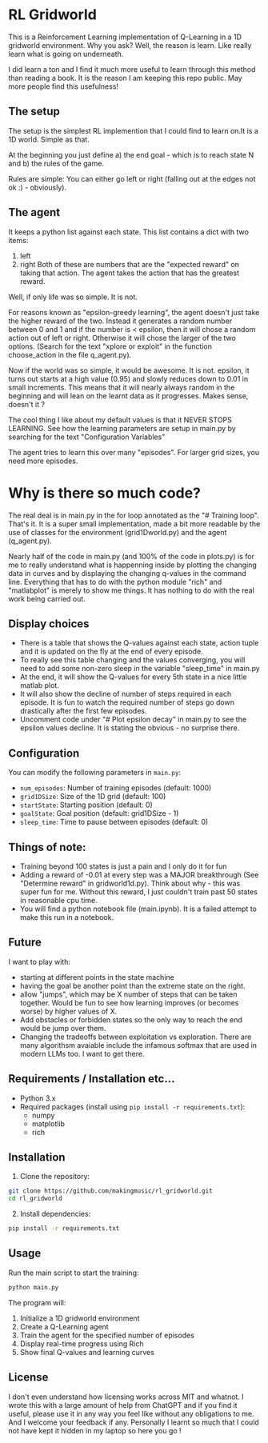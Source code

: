# RL Gridworld

This is a Reinforcement Learning implementation of Q-Learning in a 1D gridworld environment. Why you ask? Well, the reason is learn. Like really learn what is going on underneath.

I did learn a ton and I find it much more useful to learn through this method than reading a book. It is the reason I am keeping this repo public. May more people find this usefulness!

## The setup

The setup is the simplest RL implemention that I could find to learn on.It is a 1D world. Simple as that.

At the beginning you just define a) the end goal - which is to reach state N and b) the rules of the game.

Rules are simple: You can either go left or right (falling out at the edges not ok :) - obviously).

## The agent

It keeps a python list against each state. This list contains a dict with two items:

1. left
2. right
   Both of these are numbers that are the "expected reward" on taking that action. The agent takes the action that has the greatest reward.

Well, if only life was so simple. It is not.

For reasons known as "epsilon-greedy learning", the agent doesn't just take the higher reward of the two. Instead it generates a random number between 0 and 1 and if the number is < epsilon, then it will chose a random action out of left or right. Otherwise it will chose the larger of the two options. (Search for the text "xplore or exploit" in the function choose_action in the file q_agent.py).

Now if the world was so simple, it would be awesome. It is not. epsilon, it turns out starts at a high value (0.95) and slowly reduces down to 0.01 in small increments. This means that it will nearly always random in the beginning and will lean on the learnt data as it progresses. Makes sense, doesn't it ?

The cool thing I like about my default values is that it NEVER STOPS LEARNING. See how the learning parameters are setup in main.py by searching for the text "Configuration Variables"

The agent tries to learn this over many "episodes". For larger grid sizes, you need more episodes.

# Why is there so much code?

The real deal is in main.py in the for loop annotated as the "# Training loop". That's it. It is a super small implementation, made a bit more readable by the use of classes for the environment (grid1Dworld.py) and the agent (q_agent.py).

Nearly half of the code in main.py (and 100% of the code in plots.py) is for me to really understand what is happenning inside by plotting the changing data in curves and by displaying the changing q-values in the command line. Everything that has to do with the python module "rich" and "matlabplot" is merely to show me things. It has nothing to do with the real work being carried out.

## Display choices

- There is a table that shows the Q-values against each state, action tuple and it is updated on the fly at the end of every episode.
- To really see this table changing and the values converging, you will need to add some non-zero sleep in the variable "sleep_time" in main.py
- At the end, it will show the Q-values for every 5th state in a nice little matlab plot.
- It will also show the decline of number of steps required in each episode. It is fun to watch the required number of steps go down drastically after the first few episodes.
- Uncomment code under "# Plot epsilon decay" in main.py to see the epsilon values decline. It is stating the obvious - no surprise there.

## Configuration

You can modify the following parameters in `main.py`:

- `num_episodes`: Number of training episodes (default: 1000)
- `grid1DSize`: Size of the 1D grid (default: 100)
- `startState`: Starting position (default: 0)
- `goalState`: Goal position (default: grid1DSize - 1)
- `sleep_time`: Time to pause between episodes (default: 0)

## Things of note:

- Training beyond 100 states is just a pain and I only do it for fun
- Adding a reward of -0.01 at every step was a MAJOR breakthrough (See "Determine reward" in gridworld1d.py). Think about why - this was super fun for me. Without this reward, I just couldn't train past 50 states in reasonable cpu time.
- You will find a python notebook file (main.ipynb). It is a failed attempt to make this run in a notebook.

## Future

I want to play with:

- starting at different points in the state machine
- having the goal be another point than the extreme state on the right.
- allow "jumps", which may be X number of steps that can be taken together. Would be fun to see how learning improves (or becomes worse) by higher values of X.
- Add obstacles or forbidden states so the only way to reach the end would be jump over them.
- Changing the tradeoffs between exploitation vs exploration. There are many algorithsm avaiable include the infamous softmax that are used in modern LLMs too. I want to get there.

## Requirements / Installation etc...

- Python 3.x
- Required packages (install using `pip install -r requirements.txt`):
  - numpy
  - matplotlib
  - rich

## Installation

1. Clone the repository:

```bash
git clone https://github.com/makingmusic/rl_gridworld.git
cd rl_gridworld
```

2. Install dependencies:

```bash
pip install -r requirements.txt
```

## Usage

Run the main script to start the training:

```bash
python main.py
```

The program will:

1. Initialize a 1D gridworld environment
2. Create a Q-Learning agent
3. Train the agent for the specified number of episodes
4. Display real-time progress using Rich
5. Show final Q-values and learning curves

## License

I don't even understand how licensing works across MIT and whatnot. I wrote this with a large amount of help from ChatGPT and if you find it useful, please use it in any way you feel like without any obligations to me. And I welcome your feedback if any. Personally I learnt so much that I could not have kept it hidden in my laptop so here you go !
